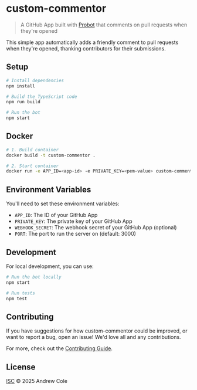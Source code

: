 # custom-commentor

> A GitHub App built with [Probot](https://github.com/probot/probot) that comments on pull requests when they're opened

This simple app automatically adds a friendly comment to pull requests when they're opened, thanking contributors for their submissions.

## Setup

```sh
# Install dependencies
npm install

# Build the TypeScript code
npm run build

# Run the bot
npm start
```

## Docker

```sh
# 1. Build container
docker build -t custom-commentor .

# 2. Start container
docker run -e APP_ID=<app-id> -e PRIVATE_KEY=<pem-value> custom-commentor
```

## Environment Variables

You'll need to set these environment variables:

- `APP_ID`: The ID of your GitHub App
- `PRIVATE_KEY`: The private key of your GitHub App
- `WEBHOOK_SECRET`: The webhook secret of your GitHub App (optional)
- `PORT`: The port to run the server on (default: 3000)

## Development

For local development, you can use:

```sh
# Run the bot locally
npm start

# Run tests
npm test
```

## Contributing

If you have suggestions for how custom-commentor could be improved, or want to report a bug, open an issue! We'd love all and any contributions.

For more, check out the [Contributing Guide](CONTRIBUTING.md).

## License

[ISC](LICENSE) © 2025 Andrew Cole